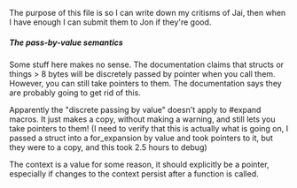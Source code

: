 The purpose of this file is so I can write down my critisms of Jai, then when I have enough I can submit them to Jon if they're good.

##### The pass-by-value semantics
Some stuff here makes no sense.
The documentation claims that structs or things > 8 bytes will be discretely passed by pointer when you call them. However, you can still take pointers to them. The documentation says they are probably going to get rid of this.

Apparently the "discrete passing by value" doesn't apply to #expand macros. It just makes a copy, without making a warning, and still lets you take pointers to them! (I need to verify that this is actually what is going on, I passed a struct into a for\_expansion by value and took pointers to it, but they were to a copy, and this took 2.5 hours to debug)

The context is a value for some reason, it should explicitly be a pointer, especially if changes to the context persist after a function is called.
